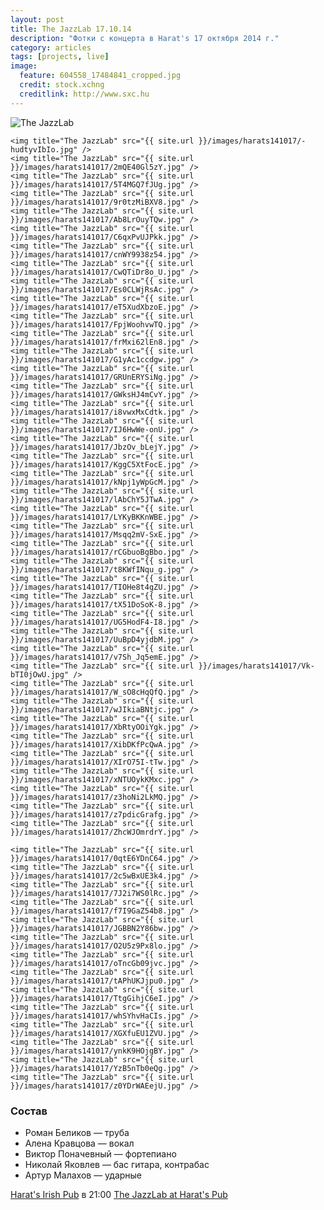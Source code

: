 ```yaml
---
layout: post
title: The JazzLab 17.10.14
description: "Фотки с концерта в Harat's 17 октября 2014 г."
category: articles
tags: [projects, live]
image:
  feature: 604558_17484841_cropped.jpg
  credit: stock.xchng
  creditlink: http://www.sxc.hu
---
```


<!-- https://github.com/ionelmc/jquery-gp-gallery -->
<div class="pictures">
	<img title="The JazzLab" src="{{ site.url }}/images/harats141017/etu_rB5o5G0.jpg" />

	<img title="The JazzLab" src="{{ site.url }}/images/harats141017/-hudtyvIbIo.jpg" />
	<img title="The JazzLab" src="{{ site.url }}/images/harats141017/2mQE40Gl5zY.jpg" />
	<img title="The JazzLab" src="{{ site.url }}/images/harats141017/5T4MGQ7fJUg.jpg" />
	<img title="The JazzLab" src="{{ site.url }}/images/harats141017/9r0tzMiBXV8.jpg" />
	<img title="The JazzLab" src="{{ site.url }}/images/harats141017/Ab8LrOuyTQw.jpg" />
	<img title="The JazzLab" src="{{ site.url }}/images/harats141017/C6qxPvUJPkk.jpg" />
	<img title="The JazzLab" src="{{ site.url }}/images/harats141017/cnWY9938z54.jpg" />
	<img title="The JazzLab" src="{{ site.url }}/images/harats141017/CwQTiDr8o_U.jpg" />
	<img title="The JazzLab" src="{{ site.url }}/images/harats141017/Es0CLWjRsAc.jpg" />
	<img title="The JazzLab" src="{{ site.url }}/images/harats141017/eT5XudXbzoE.jpg" />
	<img title="The JazzLab" src="{{ site.url }}/images/harats141017/FpjWoohvwTQ.jpg" />
	<img title="The JazzLab" src="{{ site.url }}/images/harats141017/frMxi62lEn8.jpg" />
	<img title="The JazzLab" src="{{ site.url }}/images/harats141017/G1yAc1ccdgw.jpg" />
	<img title="The JazzLab" src="{{ site.url }}/images/harats141017/GRUnERYSiNg.jpg" />
	<img title="The JazzLab" src="{{ site.url }}/images/harats141017/GWksHJ4mCvY.jpg" />
	<img title="The JazzLab" src="{{ site.url }}/images/harats141017/i8vwxMxCdtk.jpg" />
	<img title="The JazzLab" src="{{ site.url }}/images/harats141017/IJ6HwWe-onU.jpg" />
	<img title="The JazzLab" src="{{ site.url }}/images/harats141017/JbzOv_bLejY.jpg" />
	<img title="The JazzLab" src="{{ site.url }}/images/harats141017/KggC5XtFocE.jpg" />
	<img title="The JazzLab" src="{{ site.url }}/images/harats141017/kNpj1yWpGcM.jpg" />
	<img title="The JazzLab" src="{{ site.url }}/images/harats141017/lAbChY5JTwA.jpg" />
	<img title="The JazzLab" src="{{ site.url }}/images/harats141017/LYKyBKKnWBE.jpg" />
	<img title="The JazzLab" src="{{ site.url }}/images/harats141017/Msqq2mV-SxE.jpg" />
	<img title="The JazzLab" src="{{ site.url }}/images/harats141017/rCGbuoBgBbo.jpg" />
	<img title="The JazzLab" src="{{ site.url }}/images/harats141017/t8KWfINqu_g.jpg" />
	<img title="The JazzLab" src="{{ site.url }}/images/harats141017/TIOHe8t4gZU.jpg" />
	<img title="The JazzLab" src="{{ site.url }}/images/harats141017/tX51DoSoK-8.jpg" />
	<img title="The JazzLab" src="{{ site.url }}/images/harats141017/UG5HodF4-I8.jpg" />
	<img title="The JazzLab" src="{{ site.url }}/images/harats141017/UuBpD4yjdbM.jpg" />
	<img title="The JazzLab" src="{{ site.url }}/images/harats141017/v7Sh_Jq5emE.jpg" />
	<img title="The JazzLab" src="{{ site.url }}/images/harats141017/Vk-bTI0jOwU.jpg" />
	<img title="The JazzLab" src="{{ site.url }}/images/harats141017/W_sO8cHqQfQ.jpg" />
	<img title="The JazzLab" src="{{ site.url }}/images/harats141017/wJIkiaBNtjc.jpg" />
	<img title="The JazzLab" src="{{ site.url }}/images/harats141017/XbRtyOOiYgk.jpg" />
	<img title="The JazzLab" src="{{ site.url }}/images/harats141017/XibDKfPcQwA.jpg" />
	<img title="The JazzLab" src="{{ site.url }}/images/harats141017/XIrO75I-tTw.jpg" />
	<img title="The JazzLab" src="{{ site.url }}/images/harats141017/xNTUOykKMxc.jpg" />
	<img title="The JazzLab" src="{{ site.url }}/images/harats141017/z3hoNi2LkMQ.jpg" />
	<img title="The JazzLab" src="{{ site.url }}/images/harats141017/z7pdicGrafg.jpg" />
	<img title="The JazzLab" src="{{ site.url }}/images/harats141017/ZhcWJOmrdrY.jpg" />

	<img title="The JazzLab" src="{{ site.url }}/images/harats141017/0qtE6YDnC64.jpg" />
	<img title="The JazzLab" src="{{ site.url }}/images/harats141017/2c5wBxUE3k4.jpg" />
	<img title="The JazzLab" src="{{ site.url }}/images/harats141017/7J2i7WS0lRc.jpg" />
	<img title="The JazzLab" src="{{ site.url }}/images/harats141017/f7I9GaZ54b8.jpg" />
	<img title="The JazzLab" src="{{ site.url }}/images/harats141017/JGBBN2Y86bw.jpg" />
	<img title="The JazzLab" src="{{ site.url }}/images/harats141017/O2U5z9Px8lo.jpg" />
	<img title="The JazzLab" src="{{ site.url }}/images/harats141017/oTncGb09jvc.jpg" />
	<img title="The JazzLab" src="{{ site.url }}/images/harats141017/tAPhUKJjpu0.jpg" />
	<img title="The JazzLab" src="{{ site.url }}/images/harats141017/TtgGihjC6eI.jpg" />
	<img title="The JazzLab" src="{{ site.url }}/images/harats141017/whSYhvHaCIs.jpg" />
	<img title="The JazzLab" src="{{ site.url }}/images/harats141017/XGXfuEU1ZVU.jpg" />
	<img title="The JazzLab" src="{{ site.url }}/images/harats141017/ynkK9HOjgBY.jpg" />
	<img title="The JazzLab" src="{{ site.url }}/images/harats141017/YzB5nTb0eQg.jpg" />
	<img title="The JazzLab" src="{{ site.url }}/images/harats141017/z0YDrWAEejU.jpg" />
</div>

### Состав

* Роман Беликов — труба
* Алена Кравцова — вокал
* Виктор Поначевный — фортепиано
* Николай Яковлев — бас гитара, контрабас
* Артур Малахов — ударные

[Harat's Irish Pub](http://geometria.ru/announcements/night-life/2014/10/17/344422) в 21:00
[The JazzLab at Harat's Pub](http://vk.com/event78606098)
